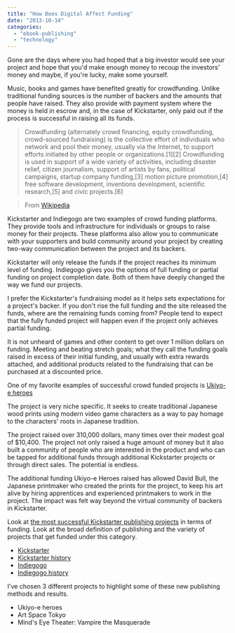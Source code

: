 ```yaml
---
title: "How Does Digital Affect Funding"
date: "2013-10-14"
categories: 
  - "ebook-publishing"
  - "technology"
---
```


Gone are the days where you had hoped that a big investor would see your project and hope that you'd make enough money to recoup the investors' money and maybe, if you're lucky, make some yourself.

Music, books and games have benefited greatly for crowdfunding. Unlike traditional funding sources is the number of backers and the amounts that people have raised. They also provide with payment system where the money is held in escrow and, in the case of Kickstarter, only paid out if the process is successful in raising all its funds.

> Crowdfunding (alternately crowd financing, equity crowdfunding, crowd-sourced fundraising) is the collective effort of individuals who network and pool their money, usually via the Internet, to support efforts initiated by other people or organizations.\[1\]\[2\] Crowdfunding is used in support of a wide variety of activities, including disaster relief, citizen journalism, support of artists by fans, political campaigns, startup company funding,\[3\] motion picture promotion,\[4\] free software development, inventions development, scientific research,\[5\] and civic projects.\[6\]

> From [Wikipedia](http://bit.ly/1bePKZy)

Kickstarter and Indiegogo are two examples of crowd funding platforms. They provide tools and infrastructure for individuals or groups to raise money for their projects. These platforms also allow you to communicate with your supporters and build community around your project by creating two-way communication between the project and its backers.

Kickstarter will only release the funds if the project reaches its minimum level of funding. Indiegogo gives you the options of full funding or partial funding on project completion date. Both of them have deeply changed the way we fund our projects.

I prefer the Kickstarter's fundraising model as it helps sets expectations for a project's backer. If you don't rise the full funding and the site released the funds, where are the remaining funds coming from? People tend to expect that the fully funded project will happen even if the project only achieves partial funding.

It is not unheard of games and other content to get over 1 million dollars on funding. Meeting and beating stretch goals; what they call the funding goals raised in excess of their initial funding, and usually with extra rewards attached, and additional products related to the fundraising that can be purchased at a discounted price.

One of my favorite examples of successful crowd funded projects is [Ukiyo-e heroes](http://kck.st/1fwljDB)

The project is very niche specific. It seeks to create traditional Japanese wood prints using modern video game characters as a way to pay homage to the characters' roots in Japanese tradition.

The project raised over 310,000 dollars, many times over their modest goal of $10,400. The project not only raised a huge amount of money but it also built a community of people who are interested in the product and who can be tapped for additional funds through additional Kickstarter projects or through direct sales. The potential is endless.

The additional funding Ukiyo-e Heroes raised has allowed David Bull, the Japanese printmaker who created the prints for the project, to keep his art alive by hiring apprentices and experienced printmakers to work in the project. The impact was felt way beyond the virtual community of backers in Kickstarter.

Look at [the most successful Kickstarter publishing projects](http://kck.st/15AyCi6) in terms of funding. Look at the broad definition of publishing and the variety of projects that get funded under this category.

- [Kickstarter](http://kck.st/16QZogV)
- [Kickstarter history](http://bit.ly/19Hcu2s)
- [Indiegogo](http://bit.ly/194Vas7)
- [Indiegogo history](http://bit.ly/19MGetx)

I've chosen 3 different projects to highlight some of these new publishing methods and results.

- Ukiyo-e heroes
- Art Space Tokyo
- Mind's Eye Theater: Vampire the Masquerade
